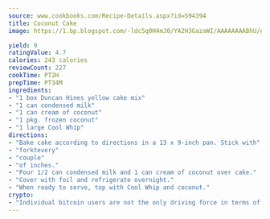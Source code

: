 ```yaml
---
source: www.cookbooks.com/Recipe-Details.aspx?id=594394
title: Coconut Cake
image: https://1.bp.blogspot.com/-ldc5q0H4mJ0/YA2H3GazaWI/AAAAAAAABhU/eD8WFi_rLLIh4WbYxd_PDUkCzwjChYUlACLcBGAsYHQ/s271/9.png

yield: 9
ratingValue: 4.7
calories: 243 calories
reviewCount: 227
cookTime: PT2H
prepTime: PT34M
ingredients:
- "1 box Duncan Hines yellow cake mix"
- "1 can condensed milk"
- "1 can cream of coconut"
- "1 pkg. frozen coconut"
- "1 large Cool Whip"
directions:
- "Bake cake according to directions in a 13 x 9-inch pan. Stick with"
- "forktevery"
- "couple"
- "of inches."
- "Pour 1/2 can condensed milk and 1 can cream of coconut over cake."
- "Cover with foil and refrigerate overnight."
- "When ready to serve, top with Cool Whip and coconut."
crypto:
- "Individual bitcoin users are not the only driving force in terms of securing the bitcoin network."
---
```

